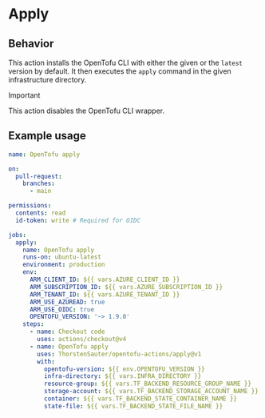 ﻿# Apply

## Behavior

This action installs the OpenTofu CLI with either the given or the `latest` version by default. It then executes the
`apply` command in the given infrastructure directory.

> [!IMPORTANT]
> This action disables the OpenTofu CLI wrapper.

## Example usage

```yaml
name: OpenTofu apply

on:
  pull-request:
    branches:
      - main

permissions:
  contents: read
  id-token: write # Required for OIDC

jobs:
  apply:
    name: OpenTofu apply
    runs-on: ubuntu-latest
    environment: production
    env:
      ARM_CLIENT_ID: ${{ vars.AZURE_CLIENT_ID }}
      ARM_SUBSCRIPTION_ID: ${{ vars.AZURE_SUBSCRIPTION_ID }}
      ARM_TENANT_ID: ${{ vars.AZURE_TENANT_ID }}
      ARM_USE_AZUREAD: true
      ARM_USE_OIDC: true
      OPENTOFU_VERSION: '~> 1.9.0'
    steps:
      - name: Checkout code
        uses: actions/checkout@v4
      - name: OpenTofu apply
        uses: ThorstenSauter/opentofu-actions/apply@v1
        with:
          opentofu-version: ${{ env.OPENTOFU_VERSION }}
          infra-directory: ${{ vars.INFRA_DIRECTORY }}
          resource-group: ${{ vars.TF_BACKEND_RESOURCE_GROUP_NAME }}
          storage-account: ${{ vars.TF_BACKEND_STORAGE_ACCOUNT_NAME }}
          container: ${{ vars.TF_BACKEND_STATE_CONTAINER_NAME }}
          state-file: ${{ vars.TF_BACKEND_STATE_FILE_NAME }}
```
